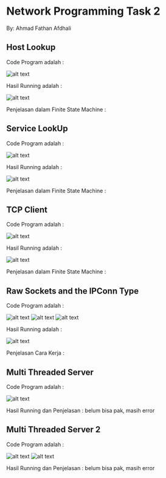 # Network Programming Task 2

By: Ahmad Fathan Afdhali

## Host Lookup

Code Program adalah :

![alt text](SS/3.png)

Hasil Running adalah :

![alt text](SS/2.png)

Penjelasan dalam Finite State Machine :



## Service LookUp

Code Program adalah :

![alt text](SS/4.png)

Hasil Running adalah :

![alt text](SS/5.png)

Penjelasan dalam Finite State Machine :

## TCP Client

Code Program adalah :

![alt text](SS/6.png)

Hasil Running adalah :

![alt text](SS/7.png)

Penjelasan dalam Finite State Machine :

## Raw Sockets and the IPConn Type

Code Program adalah :

![alt text](SS/8.png)
![alt text](SS/9.png)
![alt text](SS/10.png)

Hasil Running adalah :

![alt text](SS/11.png)

Penjelasan Cara Kerja :

## Multi Threaded Server 

Code Program adalah :

![alt text](SS/12.png)

Hasil Running dan Penjelasan :
belum bisa pak, masih error

## Multi Threaded Server 2

Code Program adalah :

![alt text](SS/13.png)
![alt text](SS/14.png)

Hasil Running dan Penjelasan :
belum bisa pak, masih error
